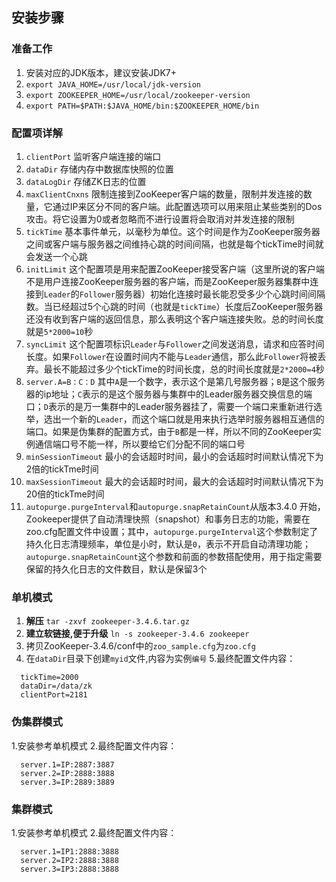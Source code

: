 ## 安装步骤
### 准备工作
1. 安装对应的JDK版本，建议安装JDK7+
2. `export JAVA_HOME=/usr/local/jdk-version`
3. `export ZOOKEEPER_HOME=/usr/local/zookeeper-version`
4. `export PATH=$PATH:$JAVA_HOME/bin:$ZOOKEEPER_HOME/bin`

### 配置项详解
1. ``clientPort`` 监听客户端连接的端口
2. ``dataDir`` 存储内存中数据库快照的位置
3. ``dataLogDir`` 存储ZK日志的位置
4. ``maxClientCnxns`` 限制连接到ZooKeeper客户端的数量，限制并发连接的数量，它通过IP来区分不同的客户端。此配置选项可以用来阻止某些类别的Dos攻击。将它设置为0或者忽略而不进行设置将会取消对并发连接的限制
5. ``tickTime`` 基本事件单元，以毫秒为单位。这个时间是作为ZooKeeper服务器之间或客户端与服务器之间维持心跳的时间间隔，也就是每个tickTime时间就会发送一个心跳
6. ``initLimit`` 这个配置项是用来配置ZooKeeper接受客户端（这里所说的客户端不是用户连接ZooKeeper服务器的客户端，而是ZooKeeper服务器集群中连接到``Leader``的``Follower``服务器）初始化连接时最长能忍受多少个心跳时间间隔数。当已经超过5个心跳的时间（也就是``tickTime``）长度后ZooKeeper服务器还没有收到客户端的返回信息，那么表明这个客户端连接失败。总的时间长度就是``5*2000=10``秒
7. ``syncLimit`` 这个配置项标识``Leader``与``Follower``之间发送消息，请求和应答时间长度。如果``Follower``在设置时间内不能与``Leader``通信，那么此``Follower``将被丢弃。最长不能超过多少个tickTime的时间长度，总的时间长度就是``2*2000=4``秒
8. ``server.A=B：C：D`` 其中``A``是一个数字，表示这个是第几号服务器；``B``是这个服务器的ip地址；``C``表示的是这个服务器与集群中的Leader服务器交换信息的端口；``D``表示的是万一集群中的Leader服务器挂了，需要一个端口来重新进行选举，选出一个新的``Leader``，而这个端口就是用来执行选举时服务器相互通信的端口。如果是伪集群的配置方式，由于``B``都是一样，所以不同的ZooKeeper实例通信端口号不能一样，所以要给它们分配不同的端口号
8. ``minSessionTimeout`` 最小的会话超时时间，最小的会话超时时间默认情况下为2倍的tickTme时间
9. ``maxSessionTimeout`` 最大的会话超时时间，最大的会话超时时间默认情况下为20倍的tickTme时间
10. ``autopurge.purgeInterval``和``autopurge.snapRetainCount``从版本3.4.0 开始，Zookeeper提供了自动清理快照（snapshot）和事务日志的功能，需要在zoo.cfg配置文件中设置；其中，``autopurge.purgeInterval``这个参数制定了持久化日志清理频率，单位是小时，默认是``0``，表示不开启自动清理功能；``autopurge.snapRetainCount``这个参数和前面的参数搭配使用，用于指定需要保留的持久化日志的文件数目，默认是保留3个

### 单机模式
1. **解压** ``tar -zxvf zookeeper-3.4.6.tar.gz``
2. **建立软链接,便于升级** ``ln -s zookeeper-3.4.6 zookeeper``
3. 拷贝ZooKeeper-3.4.6/conf中的``zoo_sample.cfg``为``zoo.cfg``
4. 在``dataDir``目录下创建``myid``文件,内容为实例``编号``
5.最终配置文件内容：
```
  tickTime=2000 
  dataDir=/data/zk 
  clientPort=2181
```

### 伪集群模式
1.安装参考单机模式
2.最终配置文件内容：
```
  server.1=IP:2887:3887 
  server.2=IP:2888:3888 
  server.3=IP:2889:3889
```

### 集群模式
1.安装参考单机模式
2.最终配置文件内容：
```
  server.1=IP1:2888:3888 
  server.2=IP2:2888:3888 
  server.3=IP3:2888:3888
```
